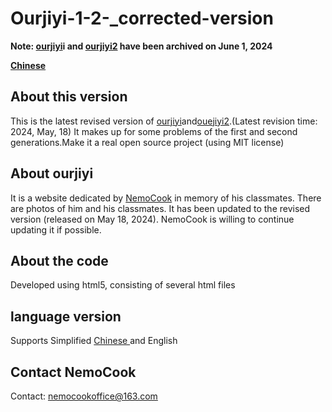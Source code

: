 # Ourjiyi-1-2-_corrected-version
 **Note: [ourjiyi](https://github.com/SuSheng13T/ourjiyi)i and [ourjiyi2](https://github.com/SuSheng13T/ourjiyi2) have been archived on June 1, 2024**

 **[Chinese](https://github.com/SuSheng13T/Ourjiyi-1-2-_corrected-version/blob/main/ZH.md)**
## About this version

This is the latest revised version of  [ourjiyi](https://github.com/SuSheng13T/ourjiyi)and[ouejiyi2](https://github.com/SuSheng13T/ourjiyi2).(Latest revision time: 2024, May, 18) It makes up for some problems of the first and second generations.Make it a real open source project (using MIT license)

## About ourjiyi

It is a website dedicated by [NemoCook](https://github.com/SuSheng13T) in memory of his classmates. There are photos of him and his classmates. It has been updated to the revised version (released on May 18, 2024). NemoCook is willing to continue updating it if possible.

## About the code

Developed using html5, consisting of several html files 

## language version
Supports Simplified [Chinese ](https://github.com/SuSheng13T/Ourjiyi-1-2-_corrected-version/blob/main/ZH.md) and English

## Contact NemoCook

Contact: nemocookoffice@163.com
